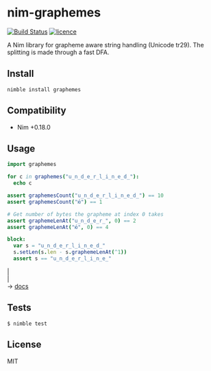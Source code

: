 # nim-graphemes

[![Build Status](https://img.shields.io/travis/nitely/nim-graphemes.svg?style=flat-square)](https://travis-ci.org/nitely/nim-graphemes)
[![licence](https://img.shields.io/github/license/nitely/nim-graphemes.svg?style=flat-square)](https://raw.githubusercontent.com/nitely/nim-graphemes/master/LICENSE)

A Nim library for grapheme aware string handling (Unicode tr29).
The splitting is made through a fast DFA.

## Install

```
nimble install graphemes
```

## Compatibility

* Nim +0.18.0


## Usage

```nim
import graphemes

for c in graphemes("u̲n̲d̲e̲r̲l̲i̲n̲e̲d̲"):
  echo c

assert graphemesCount("u̲n̲d̲e̲r̲l̲i̲n̲e̲d̲") == 10
assert graphemesCount("ю́") == 1

# Get number of bytes the grapheme at index 0 takes
assert graphemeLenAt("u̲n̲d̲e̲r̲", 0) == 2
assert graphemeLenAt("ю́", 0) == 4

block:
  var s = "u̲n̲d̲e̲r̲l̲i̲n̲e̲d̲"
  s.setLen(s.len - s.graphemeLenAt(^1))
  assert s == "u̲n̲d̲e̲r̲l̲i̲n̲e̲"
```
|  
|  
 -> [docs](https://nitely.github.io/nim-graphemes/)

## Tests

```
$ nimble test
```


## License

MIT
